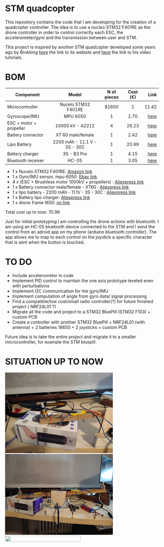 # STM quadcopter

This repository contains the code that I am developing for the creation of a quadcopter controller. The idea is to use a nucleo STM32 F401RE as the drone controller in order to control correctly each ESC, the accelerometer/gyre and the transmission between user and STM.

This project is inspired by another STM quadcopter developed some years ago by Brokking [here](http://www.brokking.net/ymfc-32_main.html) the link to its webiste and [here](https://www.youtube.com/user/MacPuffdog) the link to his video tutorials.

# BOM

| Component               | Model                        | N of pieces | Cost (€)| Link |
| ----------------------- |:----------------------------:|:-----------:|:-------:| ----:|
| Microcontroller         | Nucelo STM32 F401RE | $1600  | 1           | 11.42   | [here](https://eu.mouser.com/ProductDetail/stmicroelectronics/nucleo-f401re/?qs=fK8dlpkaUMvGeToFJ6rzdA==&countrycode=DE&currencycode=EUR)
| Gyroscope/IMU           | MPU 6050                     | 1           | 2.70    | [here](https://www.ebay.it/itm/253105882143)
| ESC + motor + propeller | 10000 kV - A2212             | 4           | 26.23   | [here](https://it.aliexpress.com/item/4000443619541.html?spm=a2g0s.9042311.0.0.27424c4d62Gi67)
| Battery connector       | XT 60 male/female            | 1           | 2.42    | [here](https://it.aliexpress.com/item/33004745121.html?spm=a2g0s.9042311.0.0.27424c4dqASuNE)
| Lipo Battery            | 2200 mAh - 11.1 V - 3S - 30C | 1           | 20.99   | [here](https://www.amazon.it/gp/product/B08H861N2P/ref=ppx_yo_dt_b_asin_title_o05_s00?ie=UTF8&psc=1)
| Battery charger         | 3S - B3 Pro                  | 1           | 4.15    | [here](https://it.aliexpress.com/item/4000917057193.html?spm=a2g0s.9042311.0.0.27424c4dGhvzAx)
| Bluetooth receiver      | HC-05                        | 1           | 3.05    | [here](https://it.aliexpress.com/item/1005001636656116.html?spm=a2g0s.9042311.0.0.27424c4d7co4l5)


- 1 x Nucelo STM32 F401RE: [Amazon link](https://www.amazon.com/NUCLEO-F401RE-Nucleo-64-Development-STM32F401RE-connectivity/dp/B07JYBPWN4)
- 1 x Gyro/IMU sensor, mpu-6050: [Ebay link](https://www.ebay.it/itm/253105882143)
- 4 x (ESC + Brushless motor 1000kV + propellers) : [Aliexpress link](https://it.aliexpress.com/item/4000443619541.html?spm=a2g0s.9042311.0.0.27424c4dM7aEG2)
- 1 x  Battery connector male/female - XT60 : [Aliexpress link](https://it.aliexpress.com/item/33004745121.html?spm=a2g0s.9042311.0.0.27424c4dGhvzAx)
- 1 x lipo battery - 2200 mAh - 11.1V - 3S - 30C : [Aliexpress link](https://it.aliexpress.com/item/1005003134034389.html?spm=a2g0s.9042311.0.0.27424c4dGhvzAx)
- 1 x Battery lipo charger: [Aliexpress link](https://it.aliexpress.com/item/4000917057193.html?spm=a2g0s.9042311.0.0.27424c4dGhvzAx)
- 1 x drone frame f450: [no link]()

Total cost up to now: 70.96

Just for initial prototyping I am controlling the drone actions with bluetooth. I am using an HC-05 bluetooth device connected to the STM and I send the control from an adroid app on my phone (arduino bluetooth controller). The app allows me to map to each control on the joystick a specific character that is sent when the button is touched.

# TO DO

- Include accelerometer in code
- Implement PID control to maintain the one axis prototype leveled even with perturbations
- Implement I2C communication for the gyro/IMU
- Implement computation of angle from gyro data/ signal processing
- Find a compatible/low cost/small radio controller(?) for future finished project ( NRF24L01 ?)
- Migrate all the code and project to a STM32 BluePill (STM32 F103) + custom PCB
- Create a controller with another STM32 BluePill + NRF24L01 (with antenna) + 2 batteries 18650 + 2 joysticks + custom PCB 

Future idea is to take the entire project and migrate it to a smaller microcontroller, for example the STM bluepill.

# SITUATION UP TO NOW

<img src="https://github.com/AlessandroAvi/STM_quadcopter/blob/main/Images/OneAxisPrototype1.jpg" width=70% height=70%>

<img src="https://github.com/AlessandroAvi/STM_quadcopter/blob/main/Images/OneAxisPrototype2.jpg" width=70% height=70%>

<img src="https://github.com/AlessandroAvi/STM_quadcopter/blob/main/Images/OneAxisPrototype.gif" width=70% height=70%>